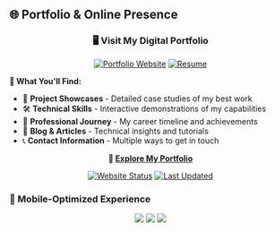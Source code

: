 ## 🌐 Portfolio & Online Presence

<div align="center">

### 🖥️ Visit My Digital Portfolio

[![Portfolio Website](https://img.shields.io/badge/Portfolio-FF5722?style=for-the-badge&logo=google-chrome&logoColor=white)](https://sharonshiju.dev)
[![Resume](https://img.shields.io/badge/Resume-4285F4?style=for-the-badge&logo=google-drive&logoColor=white)](https://drive.google.com/file/d/your-resume-id)

</div>

**🌟 What You'll Find:**
- 💼 **Project Showcases** - Detailed case studies of my best work
- 🛠️ **Technical Skills** - Interactive demonstrations of my capabilities  
- 📜 **Professional Journey** - My career timeline and achievements
- 📝 **Blog & Articles** - Technical insights and tutorials
- 📞 **Contact Information** - Multiple ways to get in touch

<div align="center">

**🚀 [Explore My Portfolio](https://sharonshiju.dev)**

[![Website Status](https://img.shields.io/website?down_color=red&down_message=offline&up_color=green&up_message=online&url=https%3A%2F%2Fsharonshiju.dev)](https://sharonshiju.dev)
[![Last Updated](https://img.shields.io/badge/Last%20Updated-January%202025-blue)](https://sharonshiju.dev)

</div>

### 📱 Mobile-Optimized Experience

<div align="center">
  <img src="https://img.shields.io/badge/Mobile%20Friendly-✓-green?style=for-the-badge" />
  <img src="https://img.shields.io/badge/PWA%20Ready-✓-blue?style=for-the-badge" />
  <img src="https://img.shields.io/badge/Fast%20Loading-✓-orange?style=for-the-badge" />
</div>

